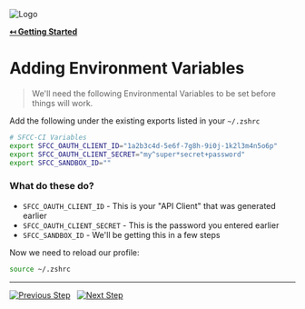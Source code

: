 ![Logo](https://sfccdevops.s3.amazonaws.com/logo-128.png "Logo")

**[↤ Getting Started](../README.md)**

Adding Environment Variables
===

> We'll need the following Environmental Variables to be set before things will work.

Add the following under the existing exports listed in your `~/.zshrc`

```bash
# SFCC-CI Variables
export SFCC_OAUTH_CLIENT_ID="1a2b3c4d-5e6f-7g8h-9i0j-1k2l3m4n5o6p"
export SFCC_OAUTH_CLIENT_SECRET="my^super*secret+password"
export SFCC_SANDBOX_ID=""
```

### What do these do?

* `SFCC_OAUTH_CLIENT_ID` - This is your "API Client" that was generated earlier
* `SFCC_OAUTH_CLIENT_SECRET` - This is the password you entered earlier
* `SFCC_SANDBOX_ID` - We'll be getting this in a few steps

Now we need to reload our profile:

```bash
source ~/.zshrc
```

---

[![Previous Step](https://img.shields.io/badge/Previous-121212.svg?logo=github&style=for-the-badge)](./create-api-client.md) &nbsp; [![Next Step](https://img.shields.io/badge/Next_Step-1aa0db.svg?logo=github&style=for-the-badge)](./test-sfcc-ci.md)
